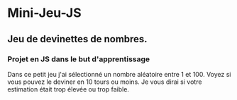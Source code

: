 # Mini-Jeu-JS
## Jeu de devinettes de nombres.

### Projet en JS dans le but d'apprentissage  

 
 <p> Dans ce petit jeu j'ai sélectionné un nombre aléatoire entre 1 et 100. Voyez si vous pouvez le deviner en 10 tours ou moins. Je vous dirai si votre estimation était trop élevée ou trop faible.<p>
  
 
